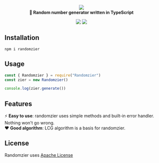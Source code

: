 <p align="center">
  <img src="https://raw.githubusercontent.com/websect-itmo/assets/main/Randomzier.png">
  <br>
  <strong>🎲 Random number generator written in TypeScript</strong>
</p>

<div align="center">
  <img src="https://img.shields.io/npm/dm/randomzier">
  <img src="https://img.shields.io/npm/v/randomzier">
</div>

## Installation

`npm i randomzier`

## Usage 
```js
const { Randomzier } = require("Randomzier")
const zier = new Randomzier()

console.log(zier.generate())
```


## Features
⚡️ **Easy to use**: randomzier uses simple methods and built-in error handler. Nothing won't go wrong.
<br>
❤️ **Good algorithm**: LCG algorithm is a basis for randomzier.

## License 
Randomzier uses [Apache License](https://github.com/websect-itmo/randomzier/blob/main/LICENSE)



